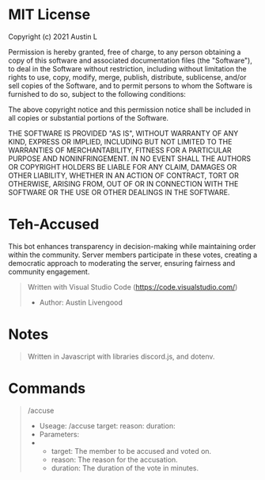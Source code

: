 # MIT License

Copyright (c) 2021 Austin L

Permission is hereby granted, free of charge, to any person obtaining a copy
of this software and associated documentation files (the "Software"), to deal
in the Software without restriction, including without limitation the rights
to use, copy, modify, merge, publish, distribute, sublicense, and/or sell
copies of the Software, and to permit persons to whom the Software is
furnished to do so, subject to the following conditions:

The above copyright notice and this permission notice shall be included in all
copies or substantial portions of the Software.

THE SOFTWARE IS PROVIDED "AS IS", WITHOUT WARRANTY OF ANY KIND, EXPRESS OR
IMPLIED, INCLUDING BUT NOT LIMITED TO THE WARRANTIES OF MERCHANTABILITY,
FITNESS FOR A PARTICULAR PURPOSE AND NONINFRINGEMENT. IN NO EVENT SHALL THE
AUTHORS OR COPYRIGHT HOLDERS BE LIABLE FOR ANY CLAIM, DAMAGES OR OTHER
LIABILITY, WHETHER IN AN ACTION OF CONTRACT, TORT OR OTHERWISE, ARISING FROM,
OUT OF OR IN CONNECTION WITH THE SOFTWARE OR THE USE OR OTHER DEALINGS IN THE
SOFTWARE.

# Teh-Accused
This bot enhances transparency in decision-making while maintaining order within the community. Server members participate in these votes, creating a democratic approach to moderating the server, ensuring fairness and community engagement.

> Written with Visual Studio Code (https://code.visualstudio.com/) 
> - Author: Austin Livengood

# Notes
> Written in Javascript with libraries discord.js, and dotenv.

# Commands
> /accuse
> - Useage: /accuse target:<user> reason:<string> duration:<integer>
> - Parameters:
> - - target: The member to be accused and voted on.
>   - reason: The reason for the accusation.
>   - duration: The duration of the vote in minutes.
